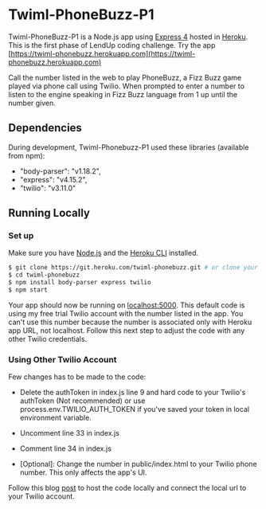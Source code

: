 # Twiml-PhoneBuzz-P1

Twiml-PhoneBuzz-P1 is a Node.js app using [Express 4](http://expressjs.com/) hosted in [Heroku](https://www.heroku.com/). This is the first phase of LendUp coding challenge. Try the app [https://twiml-phonebuzz.herokuapp.com](https://twiml-phonebuzz.herokuapp.com)

Call the number listed in the web to play PhoneBuzz, a Fizz Buzz game played via phone call using Twilio. When prompted to enter a number to listen to the engine speaking in Fizz Buzz language from 1 up until the number given.

## Dependencies

During development, Twiml-Phonebuzz-P1 used these libraries (available from npm):
  * "body-parser": "v1.18.2",
  * "express": "v4.15.2",
  * "twilio": "v3.11.0"

## Running Locally

### Set up

Make sure you have [Node.js](http://nodejs.org/) and the [Heroku CLI](https://cli.heroku.com/) installed.

```sh
$ git clone https://git.heroku.com/twiml-phonebuzz.git # or clone your own fork
$ cd twiml-phonebuzz
$ npm install body-parser express twilio
$ npm start
```

Your app should now be running on [localhost:5000](http://localhost:5000/). This default code is using my free trial Twilio account with the number listed in the app. You can't use this number because the number is associated only with Heroku app URL, not localhost. Follow this next step to adjust the code with any other Twilio credentials.

### Using Other Twilio Account

Few changes has to be made to the code:

  * Delete the authToken in index.js line 9 and hard code to your Twilio's authToken (Not recommended) or use process.env.TWILIO_AUTH_TOKEN if you've saved your token in local environment variable.
  * Uncomment line 33 in index.js
  * Comment line 34 in index.js

  * [Optional]: Change the number in public/index.html to your Twilio phone number. This only affects the app's UI.


Follow this blog [post](https://www.twilio.com/blog/2013/10/test-your-webhooks-locally-with-ngrok.html) to host the code locally and connect the local url to your Twilio account.
